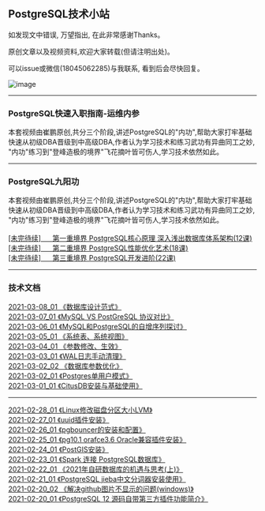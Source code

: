 ## PostgreSQL技术小站

如发现文中错误, 万望指出, 在此非常感谢Thanks。<br/>

原创文章以及视频资料,欢迎大家转载(但请注明出处)。<br/>

可以issue或微信(18045062285)与我联系, 看到后会尽快回复。<br/>

![image](https://github.com/cuipengdba/pger/blob/main/images/cuipengwx.png)
* * *
### PostgreSQL快速入职指南-运维内参
本套视频由崔鹏原创,共分三个阶段,讲述PostgreSQL的"内功",帮助大家打牢基础
快速从初级DBA晋级到中高级DBA,作者认为学习技术和练习武功有异曲同工之妙,
"内功"练习到"登峰造极的境界"飞花摘叶皆可伤人,学习技术依然如此。<br/>
* * *
### PostgreSQL九阳功
本套视频由崔鹏原创,共分三个阶段,讲述PostgreSQL的"内功",帮助大家打牢基础<br/>
快速从初级DBA晋级到中高级DBA,作者认为学习技术和练习武功有异曲同工之妙,<br/>
"内功"练习到"登峰造极的境界"飞花摘叶皆可伤人,学习技术依然如此。<br/>
<br/>
<a href='#'>[未完待续]&nbsp;&nbsp;&nbsp;&nbsp;&nbsp;&nbsp;第一重境界 PostgreSQL核心原理 深入浅出数据库体系架构(12课)<a/><br/>
<a href='#'>[未完待续]&nbsp;&nbsp;&nbsp;&nbsp;&nbsp;&nbsp;第二重境界 PostgreSQL性能优化艺术(18课)<a/><br/>
<a href='#'>[未完待续]&nbsp;&nbsp;&nbsp;&nbsp;&nbsp;&nbsp;第三重境界 PostgreSQL开发进阶(22课)<a/><br/>
* * *
### 技术文档
<a href='https://github.com/cuipengdba/pger/blob/main/tree/202103/20210308_01.md'>2021-03-08_01 《数据库设计范式》<a/><br/>
<a href='https://github.com/cuipengdba/pger/blob/main/tree/202103/20210307_01.md'>2021-03-07_01 《MySQL VS PostGreSQL 协议对比》<a/><br/>
<a href='https://github.com/cuipengdba/pger/blob/main/tree/202103/20210306_01.md'>2021-03-06_01 《MySQL和PostgreSQL的自增序列探讨》<a/><br/>
<a href='https://github.com/cuipengdba/pger/blob/main/tree/202103/20210305_01.md'>2021-03-05_01 《系统表、系统视图》<a/><br/>
<a href='https://github.com/cuipengdba/pger/blob/main/tree/202103/20210304_01.md'>2021-03-04_01 《参数修改、生效》<a/><br/>
<a href='https://github.com/cuipengdba/pger/blob/main/tree/202103/20210303_01.md'>2021-03-03_01 《WAL日志手动清理》<a/><br/>
<a href='https://github.com/cuipengdba/pger/blob/main/tree/202103/20210302_02.md'>2021-03-02_02 《数据库参数优化》<a/><br/>
<a href='https://github.com/cuipengdba/pger/blob/main/tree/202103/20210302_01.md'>2021-03-02_01 《Postgres单用户模式》<a/><br/> 
<a href='https://github.com/cuipengdba/pger/blob/main/tree/202103/20210301_01.md'>2021-03-01_01 《CitusDB安装与基础使用》<a/><br/>
* * *
<a href='https://github.com/cuipengdba/pger/blob/main/tree/202102/20210228_01.md'>2021-02-28_01 《Linux修改磁盘分区大小LVM》<a/><br/>
<a href='https://github.com/cuipengdba/pger/blob/main/tree/202102/20210227_01.md'>2021-02-27_01 《uuid插件安装》<a/><br/>
<a href='https://github.com/cuipengdba/pger/blob/main/tree/202102/20210226_01.md'>2021-02-26_01 《pgbouncer的安装和配置》<a/><br/>
<a href='https://github.com/cuipengdba/pger/blob/main/tree/202102/20210225_01.md'>2021-02-25_01 《pg10.1 orafce3.6 Oracle兼容插件安装》<a/><br/>
<a href='https://github.com/cuipengdba/pger/blob/main/tree/202102/20210224_01.md'>2021-02-24_01 《PostGIS安装》<a/><br/>
<a href='https://github.com/cuipengdba/pger/blob/main/tree/202102/20210223_01.md'>2021-02-23_01 《Spark 连接 PostgreSQL数据库》<a/><br/>
<a href='https://github.com/cuipengdba/pger/blob/main/tree/202102/20210222_01.md'>2021-02-22_01 《2021年自研数据库的机遇与思考(上)》<a/><br/>
<a href='https://github.com/cuipengdba/pger/blob/main/tree/202102/20210221_01.md'>2021-02-21_01 《PostgreSQL jieba中文分词器安装使用》<a/><br/>
<a href='https://github.com/cuipengdba/pger/blob/main/tree/202102/20210220_02.md'>2021-02-20_02 《解决github图片不显示的问题(windows)》<a/><br/>
<a href='https://github.com/cuipengdba/pger/blob/main/tree/202102/20210220_01.md'>2021-02-20_01 《PostgreSQL 12 源码自带第三方插件功能简介》<a/><br/>
